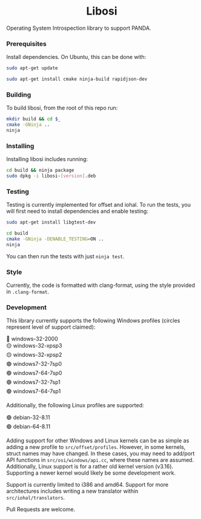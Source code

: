 <h1 align="center">Libosi</h1>

Operating System Introspection library to support PANDA.

### Prerequisites

Install dependencies. On Ubuntu, this can be done with:

```bash
sudo apt-get update

sudo apt-get install cmake ninja-build rapidjson-dev
```

### Building

To build libosi, from the root of this repo run:

```bash
mkdir build && cd $_
cmake -GNinja ..
ninja
```

### Installing

Installing libosi includes running:

```bash
cd build && ninja package
sudo dpkg -i libosi-[version].deb
```

### Testing

Testing is currently implemented for offset and iohal. To run the tests, you will 
first need to install dependencies and enable testing:

```bash
sudo apt-get install libgtest-dev

cd build
cmake -GNinja -DENABLE_TESTING=ON ..
ninja
```

You can then run the tests with just `ninja test`.

### Style

Currently, the code is formatted with clang-format, using the style provided in `.clang-format`.

### Development

This library currently supports the following Windows profiles (circles represent level of support claimed):

:red_circle: windows-32-2000  
:yellow_circle: windows-32-xpsp3  
:yellow_circle: windows-32-xpsp2  
:green_circle: windows7-32-7sp0  
:green_circle: windows7-64-7sp0  
:green_circle: windows7-32-7sp1  
:green_circle: windows7-64-7sp1  

Additionally, the following Linux profiles are supported:

:green_circle: debian-32-8.11  
:green_circle: debian-64-8.11  

Adding support for other Windows and Linux kernels can be as simple as adding a new profile 
to `src/offset/profiles`. However, in some kernels, struct names may have changed. In these 
cases, you may need to add/port API functions in `src/osi/windows/api.cc`, where these names 
are assumed. Additionally, Linux support is for a rather old kernel version (v3.16). Supporting
a newer kernel would likely be some development work.

Support is currently limited to i386 and amd64. Support for more architectures includes writing
a new translator within `src/iohal/translators`.

Pull Requests are welcome.

